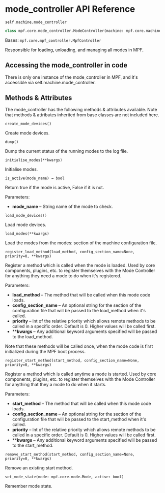 # mode_controller API Reference

`self.machine.mode_controller`

``` python
class mpf.core.mode_controller.ModeController(machine: mpf.core.machine.MachineController)
```

Bases: `mpf.core.mpf_controller.MpfController`

Responsible for loading, unloading, and managing all modes in MPF.

## Accessing the mode_controller in code

There is only one instance of the mode_controller in MPF, and it's accessible via self.machine.mode_controller.

## Methods & Attributes

The mode_controller has the following methods & attributes available. Note that methods & attributes inherited from base classes are not included here.

`create_mode_devices()`

Create mode devices.

`dump()`

Dump the current status of the running modes to the log file.

`initialise_modes(**kwargs)`

Initialise modes.

`is_active(mode_name) → bool`

Return true if the mode is active, False if it is not.

Parameters:

* **mode_name** – String name of the mode to check.

`load_mode_devices()`

Load mode devices.

`load_modes(**kwargs)`

Load the modes from the modes: section of the machine configuration file.

`register_load_method(load_method, config_section_name=None, priority=0, **kwargs)`

Register a method which is called when the mode is loaded. Used by core components, plugins, etc. to register themselves with the Mode Controller for anything they need a mode to do when it's registered.

Parameters:

* **load_method** – The method that will be called when this mode code loads.
* **config_section_name** – An optional string for the section of the configuration file that will be passed to the load_method when it's called.
* **priority** – Int of the relative priority which allows remote methods to be called in a specific order. Default is 0. Higher values will be called first.
* ****kwargs** – Any additional keyword arguments specified will be passed to the load_method.

Note that these methods will be called once, when the mode code is first initialized during the MPF boot process.

`register_start_method(start_method, config_section_name=None, priority=0, **kwargs)`

Register a method which is called anytime a mode is started. Used by core components, plugins, etc. to register themselves with the Mode Controller for anything that they a mode to do when it starts.

Parameters:

* **start_method** – The method that will be called when this mode code loads.
* **config_section_name** – An optional string for the section of the configuration file that will be passed to the start_method when it's called.
* **priority** – Int of the relative priority which allows remote methods to be called in a specific order. Default is 0. Higher values will be called first.
* ****kwargs** – Any additional keyword arguments specified will be passed to the start_method.

`remove_start_method(start_method, config_section_name=None, priority=0, **kwargs)`

Remove an existing start method.

`set_mode_state(mode: mpf.core.mode.Mode, active: bool)`

Remember mode state.

